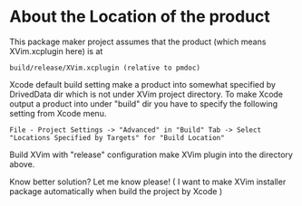 
# About the Location of the product
This package maker project assumes that the product (which means XVim.xcplugin here)
is at 

    build/release/XVim.xcplugin (relative to pmdoc)

Xcode default build setting make a product into somewhat specified by DrivedData dir which
is not under XVim project directory.
To make Xcode output a product into under "build" dir you have to specify the following setting from Xcode menu.

    File - Project Settings -> "Advanced" in "Build" Tab -> Select "Locations Specified by Targets" for "Build Location"

Build XVim with "release" configuration make XVim plugin into the directory above.


Know better solution? Let me know please!
( I want to make XVim installer package automatically when build the project by Xcode )
